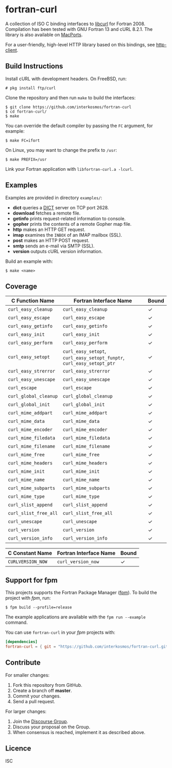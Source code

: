 # fortran-curl

A collection of ISO C binding interfaces to
[libcurl](https://curl.haxx.se/libcurl/) for Fortran 2008. Compilation has been
tested with GNU Fortran 13 and cURL 8.2.1. The library is also available on
[MacPorts](https://ports.macports.org/port/fortran-curl/).

For a user-friendly, high-level HTTP library based on this bindings, see
[http-client](https://github.com/fortran-lang/http-client).

## Build Instructions

Install cURL with development headers. On FreeBSD, run:

```
# pkg install ftp/curl
```

Clone the repository and then run `make` to build the interfaces:

```
$ git clone https://github.com/interkosmos/fortran-curl
$ cd fortran-curl/
$ make
```

You can override the default compiler by passing the `FC` argument, for example:

```
$ make FC=ifort
```

On Linux, you may want to change the prefix to `/usr`:

```
$ make PREFIX=/usr
```

Link your Fortran application with `libfortran-curl.a -lcurl`.

## Examples

Examples are provided in directory `examples/`:

* **dict** queries a [DICT](https://en.wikipedia.org/wiki/DICT) server on TCP port 2628.
* **download** fetches a remote file.
* **getinfo** prints request-related information to console.
* **gopher** prints the contents of a remote Gopher map file.
* **http** makes an HTTP GET request.
* **imap** examines the `INBOX` of an IMAP mailbox (SSL).
* **post** makes an HTTP POST request.
* **smtp** sends an e-mail via SMTP (SSL).
* **version** outputs cURL version information.

Build an example with:

```
$ make <name>
```

## Coverage

| C Function Name       | Fortran Interface Name                                                | Bound |
|-----------------------|-----------------------------------------------------------------------|-------|
| `curl_easy_cleanup`   | `curl_easy_cleanup`                                                   | ✓     |
| `curl_easy_escape`    | `curl_easy_escape`                                                    | ✓     |
| `curl_easy_getinfo`   | `curl_easy_getinfo`                                                   | ✓     |
| `curl_easy_init`      | `curl_easy_init`                                                      | ✓     |
| `curl_easy_perform`   | `curl_easy_perform`                                                   | ✓     |
| `curl_easy_setopt`    | `curl_easy_setopt`, `curl_easy_setopt_funptr`, `curl_easy_setopt_ptr` | ✓     |
| `curl_easy_strerror`  | `curl_easy_strerror`                                                  | ✓     |
| `curl_easy_unescape`  | `curl_easy_unescape`                                                  | ✓     |
| `curl_escape`         | `curl_escape`                                                         | ✓     |
| `curl_global_cleanup` | `curl_global_cleanup`                                                 | ✓     |
| `curl_global_init`    | `curl_global_init`                                                    | ✓     |
| `curl_mime_addpart`   | `curl_mime_addpart`                                                   | ✓     |
| `curl_mime_data`      | `curl_mime_data`                                                      | ✓     |
| `curl_mime_encoder`   | `curl_mime_encoder`                                                   | ✓     |
| `curl_mime_filedata`  | `curl_mime_filedata`                                                  | ✓     |
| `curl_mime_filename`  | `curl_mime_filename`                                                  | ✓     |
| `curl_mime_free`      | `curl_mime_free`                                                      | ✓     |
| `curl_mime_headers`   | `curl_mime_headers`                                                   | ✓     |
| `curl_mime_init`      | `curl_mime_init`                                                      | ✓     |
| `curl_mime_name`      | `curl_mime_name`                                                      | ✓     |
| `curl_mime_subparts`  | `curl_mime_subparts`                                                  | ✓     |
| `curl_mime_type`      | `curl_mime_type`                                                      | ✓     |
| `curl_slist_append`   | `curl_slist_append`                                                   | ✓     |
| `curl_slist_free_all` | `curl_slist_free_all`                                                 | ✓     |
| `curl_unescape`       | `curl_unescape`                                                       | ✓     |
| `curl_version`        | `curl_version`                                                        | ✓     |
| `curl_version_info`   | `curl_version_info`                                                   | ✓     |

| C Constant Name     | Fortran Interface Name | Bound |
|---------------------|------------------------|-------|
| `CURLVERSION_NOW`   | `curl_version_now`     | ✓     |

## Support for fpm

This projects supports the Fortran Package Manager
([fpm](https://github.com/fortran-lang/fpm)). To build the project with *fpm*,
run:

```
$ fpm build --profile=release
```

The example applications are available with the ``fpm run --example`` command.

You can use ``fortran-curl`` in your *fpm* projects with:

```toml
[dependencies]
fortran-curl = { git = "https://github.com/interkosmos/fortran-curl.git" }
```

## Contribute

For smaller changes:

1. Fork this repository from GitHub.
2. Create a branch off **master**.
3. Commit your changes.
4. Send a pull request.

For larger changes:

1. Join the [Discourse Group](https://fortran-lang.discourse.group/).
2. Discuss your proposal on the Group.
3. When consensus is reached, implement it as described above.

## Licence

ISC
